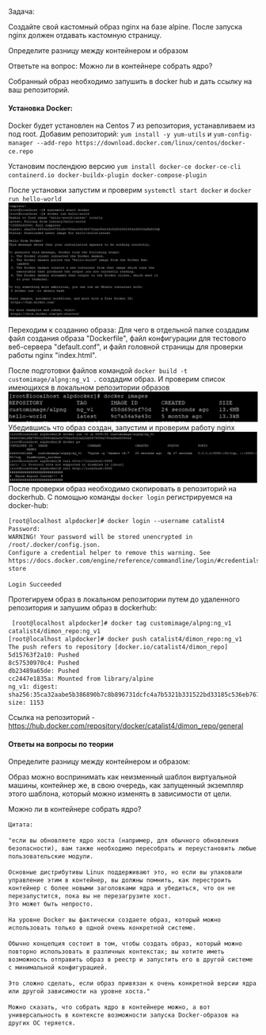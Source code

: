 Задача:

Создайте свой кастомный образ nginx на базе alpine. После запуска nginx должен
отдавать кастомную страницу.

Определите разницу между контейнером и образом

Ответьте на вопрос: Можно ли в контейнере собрать ядро?

Собранный образ необходимо запушить в docker hub и дать ссылку на ваш
репозиторий.

#### Установка Docker:

Docker будет установлен на Centos 7 из репозитория, устанавливаем из под root. Добавим репозиторий: ``` yum install -y yum-utils ```  и  ``` yum-config-manager --add-repo https://download.docker.com/linux/centos/docker-ce.repo ```

Установим послендюю версию ``` yum install docker-ce docker-ce-cli containerd.io docker-buildx-plugin docker-compose-plugin ```

После установки запустим и проверим ``` systemctl start docker ``` и ``` docker run hello-world ```
![Alt text](https://github.com/catalist3/otus/blob/master/task14Docker/images/Docker_Hello_world.jpg?raw=true)

Переходим к созданию образа:
Для чего в отдельной папке создадим файл создания образа "Dockerfile", файл конфигурации для тестового веб-сервера "default.conf", и файл головной страницы для проверки работы nginx "index.html".

После  подготовки файлов командой ``` docker build -t customimage/alpng:ng_v1 . ``` создадим образ.
И проверим список имеющихся в локальном репозитории образов
![Alt text](https://github.com/catalist3/otus/blob/master/task14Docker/images/Docker_image_proverka.png?raw=true)
Убедившись что образ создан, запустим и проверим работу nginx
![Alt text](https://github.com/catalist3/otus/blob/master/task14Docker/images/nginx_service_proverka.png?raw=true)
После проверки образ необходимо скопировать в репозиторий на dockerhub.
С помощью команды ```docker login``` регистрируемся на docker-hub:
```
[root@localhost alpdocker]# docker login --username catalist4
Password:
WARNING! Your password will be stored unencrypted in /root/.docker/config.json.
Configure a credential helper to remove this warning. See
https://docs.docker.com/engine/reference/commandline/login/#credentials-store

Login Succeeded
```
Протегируем образ в локальном репозитории путем до удаленного репозитория и запушим образ в dockerhub:
```
 [root@localhost alpdocker]# docker tag customimage/alpng:ng_v1 catalist4/dimon_repo:ng_v1
[root@localhost alpdocker]# docker push catalist4/dimon_repo:ng_v1
The push refers to repository [docker.io/catalist4/dimon_repo]
5d15763f2a10: Pushed
8c57530970c4: Pushed
db23489a65de: Pushed
cc2447e1835a: Mounted from library/alpine
ng_v1: digest: sha256:35ca32aabe5b386890b7c8b896731dcfc4a7b5321b331522bd33185c536eb767 size: 1153
```
Ссылка на репозиторий - https://hub.docker.com/repository/docker/catalist4/dimon_repo/general

#### Ответы на вопросы по теории

Определите разницу между контейнером и образом:

Образ можно воспринимать как неизменный шаблон виртуальной машины, контейнер же, в свою очередь, как запущенный экземпляр этого шаблона, который можно изменять в зависимости от цели.

Можно ли в контейнере собрать ядро?
```
Цитата:

"если вы обновляете ядро ​​​​хоста (например, для обычного обновления безопасности), вам также необходимо пересобрать и переустановить любые пользовательские модули. 

Основные дистрибутивы Linux поддерживают это, но если вы упаковали управление этим в контейнер, вы должны помнить, как перестроить контейнер с более новыми заголовками ядра и убедиться, что он не перезапустится, пока вы не перезагрузите хост. 
Это может быть непросто.

На уровне Docker вы фактически создаете образ, который можно использовать только в одной очень конкретной системе.

Обычно концепция состоит в том, чтобы создать образ, который можно повторно использовать в различных контекстах; вы хотите иметь возможность отправить образ в реестр и запустить его в другой системе с минимальной конфигурацией. 

Это сложно сделать, если образ привязан к очень конкретной версии ядра или другой зависимости на уровне хоста."

Можно сказать, что собрать ядро в контейнере можно, а вот универсальность в контексте возможности запуска Docker-образов на других ОС теряется.
```

